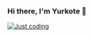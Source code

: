 ### Hi there, I'm Yurkote 👋
<!-- [![Just coding](https://i.giphy.com/media/PiQejEf31116URju4V/giphy.webp "My profile on Facebook")](https://www.facebook.com/yurkote) -->
[![Just coding](https://thumbs.gfycat.com/BronzeEnchantedHyracotherium-size_restricted.gif "My profile on Facebook")](https://www.facebook.com/yurkote)



<!--
**yurkote/yurkote** is a ✨ _special_ ✨ repository because its `README.md` (this file) appears on your GitHub profile.

Here are some ideas to get you started:

- 🔭 I’m currently working on ...
- 🌱 I’m currently learning ...
- 👯 I’m looking to collaborate on ...
- 🤔 I’m looking for help with ...
- 💬 Ask me about ...
- 📫 How to reach me: ...
- 😄 Pronouns: ...
- ⚡ Fun fact: ...
-->
